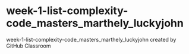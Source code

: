# week-1-list-complexity-code_masters_marthely_luckyjohn
week-1-list-complexity-code_masters_marthely_luckyjohn created by GitHub Classroom
